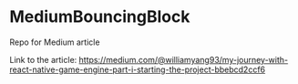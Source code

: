 # MediumBouncingBlock
Repo for Medium article

Link to the article: https://medium.com/@williamyang93/my-journey-with-react-native-game-engine-part-i-starting-the-project-bbebcd2ccf6
